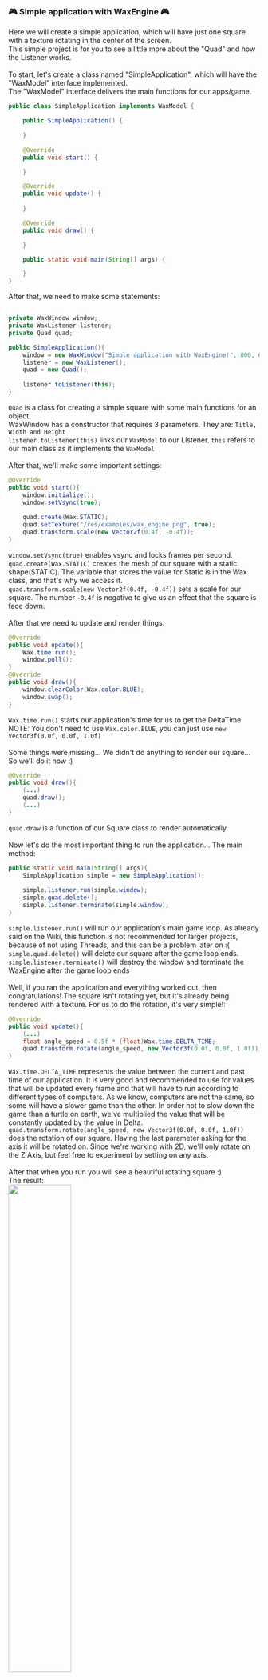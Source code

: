### 🎮 Simple application with WaxEngine 🎮
Here we will create a simple application, which will have just one square with a texture rotating in the center of the screen.
<br/>
This simple project is for you to see a little more about the "Quad" and how the Listener works.
<br/>
<br/>
To start, let's create a class named "SimpleApplication", which will have the "WaxModel" interface implemented.
<br/>
The "WaxModel" interface delivers the main functions for our apps/game.
```java
public class SimpleApplication implements WaxModel {

    public SimpleApplication() {
        
    }

    @Override
    public void start() {

    }

    @Override
    public void update() {
    
    }

    @Override
    public void draw() {

    }

    public static void main(String[] args) {

    }
}
```
After that, we need to make some statements:
```java

private WaxWindow window;
private WaxListener listener;
private Quad quad;

public SimpleApplication(){
    window = new WaxWindow("Simple application with WaxEngine!", 800, 600);
    listener = new WaxListener();
    quad = new Quad();
    
    listener.toListener(this);
}
```
`Quad` is a class for creating a simple square with some main functions for an object.
<br/>
WaxWindow has a constructor that requires 3 parameters. They are: `Title, Width and Height`
<br/>
`listener.toListener(this)` links our `WaxModel` to our Listener. `this` refers to our main class as it implements the `WaxModel`
<br/>
<br/>
After that, we'll make some important settings:
```java
@Override
public void start(){
    window.initialize();
    window.setVsync(true);
    
    quad.create(Wax.STATIC);
    quad.setTexture("/res/examples/wax_engine.png", true);
    quad.transform.scale(new Vector2f(0.4f, -0.4f));
}
```
`window.setVsync(true)` enables vsync and locks frames per second.
<br/>
`quad.create(Wax.STATIC)` creates the mesh of our square with a static shape(STATIC). The variable that stores the value for Static is in the Wax class, and that's why we access it.
<br/>
`quad.transform.scale(new Vector2f(0.4f, -0.4f))` sets a scale for our square. The number `-0.4f` is negative to give us an effect that the square is face down.
<br/>
<br/>
After that we need to update and render things.
```java
@Override
public void update(){
    Wax.time.run();
    window.poll();
}
@Override
public void draw(){
    window.clearColor(Wax.color.BLUE);
    window.swap();
}
```
`Wax.time.run()` starts our application's time for us to get the DeltaTime
<br/>
NOTE: You don't need to use `Wax.color.BLUE`, you can just use `new Vector3f(0.0f, 0.0f, 1.0f)`
<br/>
<br/>
Some things were missing... We didn't do anything to render our square... So we'll do it now :)
```java
@Override
public void draw(){
    (...)
    quad.draw();
    (...)
}
```
`quad.draw` is a function of our Square class to render automatically.
<br/>
<br/>
Now let's do the most important thing to run the application... The main method:
```java
public static void main(String[] args){
    SimpleApplication simple = new SimpleApplication();
    
    simple.listener.run(simple.window);
    simple.quad.delete();
    simple.listener.terminate(simple.window);
}
```
`simple.listener.run()` will run our application's main game loop. As already said on the Wiki, this function is not recommended for larger projects, because of not using Threads, and this can be a problem later on :(
<br/>
`simple.quad.delete()` will delete our square after the game loop ends.
<br/>
`simple.listener.terminate()` will destroy the window and terminate the WaxEngine after the game loop ends
<br/>
<br/>
Well, if you ran the application and everything worked out, then congratulations! The square isn't rotating yet, but it's already being rendered with a texture.
For us to do the rotation, it's very simple!:
```java
@Override
public void update(){
    (...)
    float angle_speed = 0.5f * (float)Wax.time.DELTA_TIME;
    quad.transform.rotate(angle_speed, new Vector3f(0.0f, 0.0f, 1.0f));
}
```
`Wax.time.DELTA_TIME` represents the value between the current and past time of our application. It is very good and recommended to use for values ​​that will be updated every frame and that will have to run according to different types of computers. As we know, computers are not the same, so some will have a slower game than the other. In order not to slow down the game than a turtle on earth, we've multiplied the value that will be constantly updated by the value in Delta.
<br/>
`quad.transform.rotate(angle_speed, new Vector3f(0.0f, 0.0f, 1.0f))` does the rotation of our square. Having the last parameter asking for the axis it will be rotated on. Since we're working with 2D, we'll only rotate on the Z Axis, but feel free to experiment by setting on any axis.
<br/>
<br/>
After that when you run you will see a beautiful rotating square :)
<br/>
The result: <br/> <img src="https://cdn.discordapp.com/attachments/837039667265142838/893557681237930004/unknown.png" width="50%">
<br/>
I know, it's a beautiful face :)
<br/>
<br/>
🗒️[(Complete code here)](https://github.com/AndradeSig/WaxEngine/blob/master/wax/tests/wax/examples/SimpleApplication.java)
